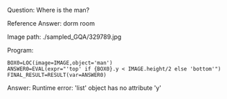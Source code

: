 Question: Where is the man?

Reference Answer: dorm room

Image path: ./sampled_GQA/329789.jpg

Program:

```
BOX0=LOC(image=IMAGE,object='man')
ANSWER0=EVAL(expr="'top' if {BOX0}.y < IMAGE.height/2 else 'bottom'")
FINAL_RESULT=RESULT(var=ANSWER0)
```
Answer: Runtime error: 'list' object has no attribute 'y'

